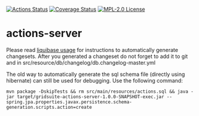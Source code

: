 [![Actions Status](https://github.com/gridsuite/actions-server/workflows/CI/badge.svg)](https://github.com/gridsuite/actions-server/actions)
[![Coverage Status](https://sonarcloud.io/api/project_badges/measure?project=org.gridsuite%3Aactions-server&metric=coverage)](https://sonarcloud.io/component_measures?id=org.gridsuite%3Aactions-server&metric=coverage)
[![MPL-2.0 License](https://img.shields.io/badge/license-MPL_2.0-blue.svg)](https://www.mozilla.org/en-US/MPL/2.0/)
# actions-server

Please read [liquibase usage](https://github.com/powsybl/powsybl-parent/#liquibase-usage) for instructions to automatically generate changesets.
After you generated a changeset do not forget to add it to git and in src/resource/db/changelog/db.changelog-master.yml


The old way to automatically generate the sql schema file (directly using hibernate) can still be used for debugging. Use the following command:
```
mvn package -DskipTests && rm src/main/resources/actions.sql && java -jar target/gridsuite-actions-server-1.0.0-SNAPSHOT-exec.jar --spring.jpa.properties.javax.persistence.schema-generation.scripts.action=create 
```
     
